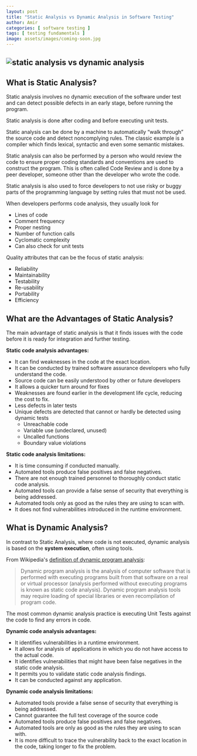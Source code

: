```yaml
---
layout: post
title: "Static Analysis vs Dynamic Analysis in Software Testing"
author: Amir
categories: [ software testing ]
tags: [ testing fundamentals ]
image: assets/images/coming-soon.jpg
---
```


## ![static analysis vs dynamic analysis](http://69.164.212.71/wp-content/uploads/2016/03/static-analysis-vs-dynamic-analysis.jpeg)

## What is Static Analysis?

Static analysis involves no dynamic execution of the software under test and can detect possible defects in an early stage, before running the program.

Static analysis is done after coding and before executing unit tests.

Static analysis can be done by a machine to automatically “walk through” the source code and detect noncomplying rules. The classic example is a compiler which finds lexical, syntactic and even some semantic mistakes.

Static analysis can also be performed by a person who would review the code to ensure proper coding standards and conventions are used to construct the program. This is often called Code Review and is done by a peer developer, someone other than the developer who wrote the code.

Static analysis is also used to force developers to not use risky or buggy parts of the programming language by setting rules that must not be used.

When developers performs code analysis, they usually look for

*   Lines of code
*   Comment frequency
*   Proper nesting
*   Number of function calls
*   Cyclomatic complexity
*   Can also check for unit tests

Quality attributes that can be the focus of static analysis:

*   Reliability
*   Maintainability
*   Testability
*   Re-usability
*   Portability
*   Efficiency

## What are the Advantages of Static Analysis?

The main advantage of static analysis is that it finds issues with the code before it is ready for integration and further testing.

**Static code analysis advantages:**

*   It can find weaknesses in the code at the exact location.
*   It can be conducted by trained software assurance developers who fully understand the code.
*   Source code can be easily understood by other or future developers
*   It allows a quicker turn around for fixes
*   Weaknesses are found earlier in the development life cycle, reducing the cost to fix.
*   Less defects in later tests
*   Unique defects are detected that cannot or hardly be detected using dynamic tests
    *   Unreachable code
    *   Variable use (undeclared, unused)
    *   Uncalled functions
    *   Boundary value violations

**Static code analysis limitations:**

*   It is time consuming if conducted manually.
*   Automated tools produce false positives and false negatives.
*   There are not enough trained personnel to thoroughly conduct static code analysis.
*   Automated tools can provide a false sense of security that everything is being addressed.
*   Automated tools only as good as the rules they are using to scan with.
*   It does not find vulnerabilities introduced in the runtime environment.

## What is Dynamic Analysis?

In contrast to Static Analysis, where code is not executed, dynamic analysis is based on the **system execution**, often using tools.

From Wikipedia's [definition of dynamic program analysis](http://en.wikipedia.org/wiki/Dynamic_program_analysis):

> Dynamic program analysis is the analysis of computer software that is performed with executing programs built from that software on a real or virtual processor (analysis performed without executing programs is known as static code analysis). Dynamic program analysis tools may require loading of special libraries or even recompilation of program code.

The most common dynamic analysis practice is executing Unit Tests against the code to find any errors in code.

**Dynamic code analysis advantages:**

*   It identifies vulnerabilities in a runtime environment.
*   It allows for analysis of applications in which you do not have access to the actual code.
*   It identifies vulnerabilities that might have been false negatives in the static code analysis.
*   It permits you to validate static code analysis findings.
*   It can be conducted against any application.

**Dynamic code analysis limitations:**

*   Automated tools provide a false sense of security that everything is being addressed.
*   Cannot guarantee the full test coverage of the source code
*   Automated tools produce false positives and false negatives.
*   Automated tools are only as good as the rules they are using to scan with.
*   It is more difficult to trace the vulnerability back to the exact location in the code, taking longer to fix the problem.